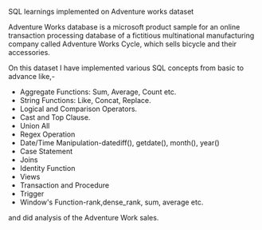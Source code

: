 SQL learnings implemented on Adventure works dataset

Adventure Works database is a microsoft product sample for an online transaction processing database of a fictitious multinational manufacturing company called Adventure Works Cycle, which sells bicycle and their accessories.

On this dataset I have implemented various SQL concepts from basic to advance like,-

- Aggregate Functions: Sum, Average, Count etc.
- String Functions: Like, Concat, Replace.
- Logical and Comparison Operators.
- Cast and Top Clause.
- Union All
- Regex Operation
- Date/Time Manipulation-datediff(), getdate(), month(), year()
- Case Statement
- Joins
- Identity Function
- Views
- Transaction and Procedure
- Trigger
- Window's Function-rank,dense_rank, sum, average etc.

and did analysis of the Adventure Work sales.

